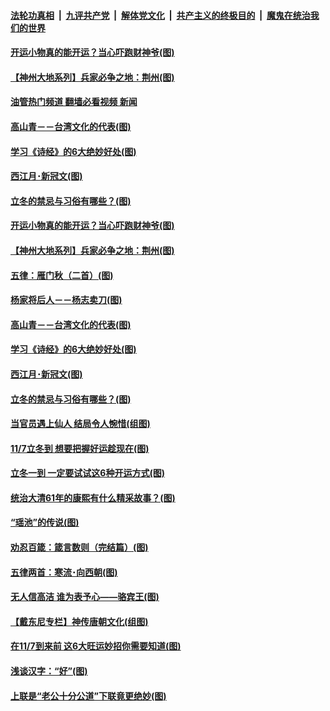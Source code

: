 ####  [法轮功真相](../../../../basic/blob/master/README.md?t=11081802) &nbsp;|&nbsp; [九评共产党](../../../../9ping.md/blob/master/README.md?t=11081802) &nbsp;|&nbsp; [解体党文化](../../../../jtdwh.md/blob/master/README.md?t=11081802)  &nbsp;|&nbsp; [共产主义的终极目的](../../../../gczydzjmd.md/blob/master/README.md?t=11081802) &nbsp;|&nbsp; [魔鬼在统治我们的世界](../../../../mgztzwmdsj.md/blob/master/README.md?t=11081802) 

#### [开运小物真的能开运？当心吓跑财神爷(图)](../pages/p7/1020849.md?t=11081802) 

#### [【神州大地系列】兵家必争之地：荆州(图)](../pages/p7/1020910.md?t=11081802) 

#### [油管热门频道 翻墙必看视频 新闻](http://129.146.143.75:81/youtube.html?11081802)

#### [高山青－－台湾文化的代表(图)](../pages/p7/1020269.md?t=11081802) 

#### [学习《诗经》的6大绝妙好处(图)](../pages/p7/1020502.md?t=11081802) 

#### [西江月･新冠文(图)](../pages/p7/1021038.md?t=11081802) 

#### [立冬的禁忌与习俗有哪些？(图)](../pages/p7/1020955.md?t=11081802) 

#### [开运小物真的能开运？当心吓跑财神爷(图)](../pages/p7/1020849.md?t=11081802) 

#### [【神州大地系列】兵家必争之地：荆州(图)](../pages/p7/1020910.md?t=11081802) 

#### [五律：雁门秋（二首）(图)](../pages/p7/1021129.md?t=11081802) 

#### [杨家将后人－－杨志卖刀(图)](../pages/p7/1019888.md?t=11081802) 

#### [高山青－－台湾文化的代表(图)](../pages/p7/1020269.md?t=11081802) 

#### [学习《诗经》的6大绝妙好处(图)](../pages/p7/1020502.md?t=11081802) 

#### [西江月･新冠文(图)](../pages/p7/1021038.md?t=11081802) 

#### [立冬的禁忌与习俗有哪些？(图)](../pages/p7/1020955.md?t=11081802) 

#### [当官员遇上仙人 结局令人惋惜(组图)](../pages/p7/1020563.md?t=11081802) 

#### [11/7立冬到 想要把握好运趁现在(图)](../pages/p7/1020834.md?t=11081802) 

#### [立冬一到 一定要试试这6种开运方式(图)](../pages/p7/991508.md?t=11081802) 

#### [统治大清61年的康熙有什么精采故事？(图)](../pages/p7/1019195.md?t=11081802) 

#### [“瑶池”的传说(图)](../pages/p7/1020922.md?t=11081802) 

#### [劝忍百箴：箴言数则（完结篇）(图)](../pages/p7/1020808.md?t=11081802) 

#### [五律两首：寒流･向西朝(图)](../pages/p7/1020817.md?t=11081802) 

#### [无人信高洁 谁为表予心——骆宾王(图)](../pages/p7/1019825.md?t=11081802) 

#### [【戴东尼专栏】神传唐朝文化(组图)](../pages/p7/1013666.md?t=11081802) 

#### [在11/7到来前 这6大旺运妙招你需要知道(图)](../pages/p7/1020814.md?t=11081802) 

#### [浅谈汉字：“好”﻿(图)](../pages/p7/1020282.md?t=11081802) 

#### [上联是“老公十分公道”下联竟更绝妙(图)](../pages/p7/1020283.md?t=11081802) 

<img src='http://gfw-breaker.win/goodnews/indexes/p7.md' width='0px' height='0px'/>
